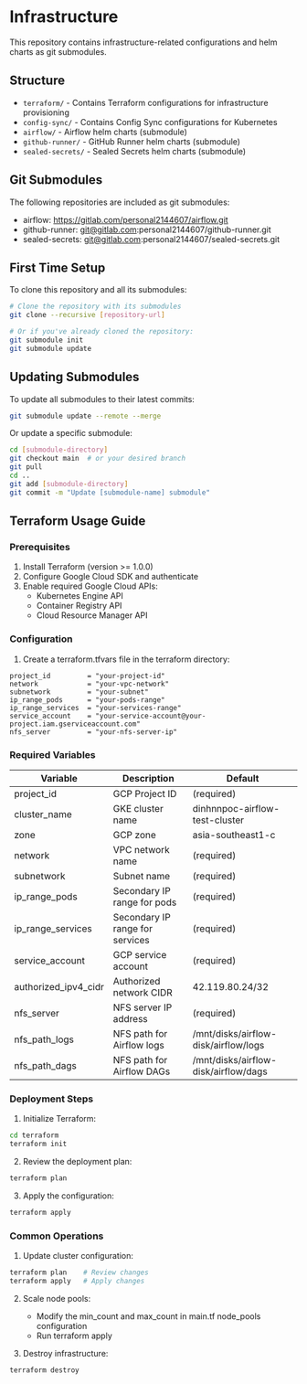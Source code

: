# Infrastructure

This repository contains infrastructure-related configurations and helm charts as git submodules.

## Structure

- `terraform/` - Contains Terraform configurations for infrastructure provisioning
- `config-sync/` - Contains Config Sync configurations for Kubernetes
- `airflow/` - Airflow helm charts (submodule)
- `github-runner/` - GitHub Runner helm charts (submodule)
- `sealed-secrets/` - Sealed Secrets helm charts (submodule)

## Git Submodules

The following repositories are included as git submodules:

- airflow: https://gitlab.com/personal2144607/airflow.git
- github-runner: git@gitlab.com:personal2144607/github-runner.git
- sealed-secrets: git@gitlab.com:personal2144607/sealed-secrets.git

## First Time Setup

To clone this repository and all its submodules:

```bash
# Clone the repository with its submodules
git clone --recursive [repository-url]

# Or if you've already cloned the repository:
git submodule init
git submodule update
```

## Updating Submodules

To update all submodules to their latest commits:

```bash
git submodule update --remote --merge
```

Or update a specific submodule:

```bash
cd [submodule-directory]
git checkout main  # or your desired branch
git pull
cd ..
git add [submodule-directory]
git commit -m "Update [submodule-name] submodule"
```

## Terraform Usage Guide

### Prerequisites

1. Install Terraform (version >= 1.0.0)
2. Configure Google Cloud SDK and authenticate
3. Enable required Google Cloud APIs:
   - Kubernetes Engine API
   - Container Registry API
   - Cloud Resource Manager API

### Configuration

1. Create a terraform.tfvars file in the terraform directory:

```hcl
project_id         = "your-project-id"
network            = "your-vpc-network"
subnetwork         = "your-subnet"
ip_range_pods      = "your-pods-range"
ip_range_services  = "your-services-range"
service_account    = "your-service-account@your-project.iam.gserviceaccount.com"
nfs_server         = "your-nfs-server-ip"
```

### Required Variables

| Variable | Description | Default |
|----------|-------------|---------|
| project_id | GCP Project ID | (required) |
| cluster_name | GKE cluster name | dinhnnpoc-airflow-test-cluster |
| zone | GCP zone | asia-southeast1-c |
| network | VPC network name | (required) |
| subnetwork | Subnet name | (required) |
| ip_range_pods | Secondary IP range for pods | (required) |
| ip_range_services | Secondary IP range for services | (required) |
| service_account | GCP service account | (required) |
| authorized_ipv4_cidr | Authorized network CIDR | 42.119.80.24/32 |
| nfs_server | NFS server IP address | (required) |
| nfs_path_logs | NFS path for Airflow logs | /mnt/disks/airflow-disk/airflow/logs |
| nfs_path_dags | NFS path for Airflow DAGs | /mnt/disks/airflow-disk/airflow/dags |

### Deployment Steps

1. Initialize Terraform:
```bash
cd terraform
terraform init
```

2. Review the deployment plan:
```bash
terraform plan
```

3. Apply the configuration:
```bash
terraform apply
```

### Common Operations

1. Update cluster configuration:
```bash
terraform plan    # Review changes
terraform apply   # Apply changes
```

2. Scale node pools:
   - Modify the min_count and max_count in main.tf node_pools configuration
   - Run terraform apply

3. Destroy infrastructure:
```bash
terraform destroy
```
